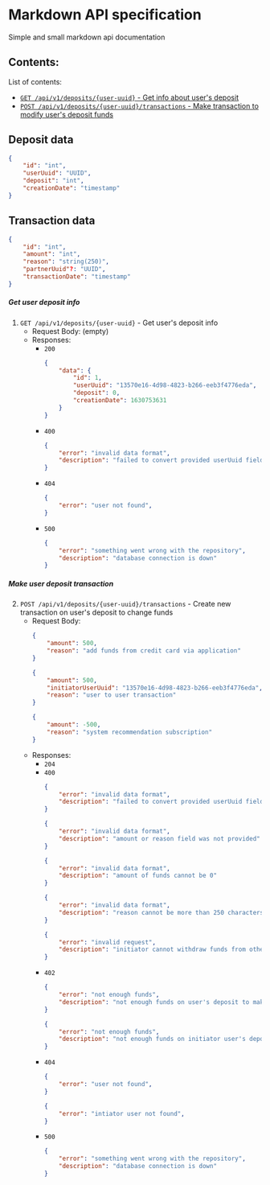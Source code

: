 # Markdown API specification

Simple and small markdown api documentation

## Contents:

List of contents:

- [`GET /api/v1/deposits/{user-uuid}` - Get info about user's deposit](#get-user-deposit-info)
- [`POST /api/v1/deposits/{user-uuid}/transactions` - Make transaction to modify user's deposit funds](#make-user-deposit-transaction)

## Deposit data

```json
{
    "id": "int",
    "userUuid": "UUID",
    "deposit": "int",
    "creationDate": "timestamp"
}
```

## Transaction data

```json
{
    "id": "int",
    "amount": "int",
    "reason": "string(250)",
    "partnerUuid"?: "UUID",
    "transactionDate": "timestamp"
}
```

##### Get user deposit info
1. `GET /api/v1/deposits/{user-uuid}` - Get user's deposit info
    - Request Body:
        (empty)
    - Responses:
        - `200` 
            ```json
            {
                "data": {
                    "id": 1,
                    "userUuid": "13570e16-4d98-4823-b266-eeb3f4776eda",
                    "deposit": 0,
                    "creationDate": 1630753631
                }
            }
            ```
        - `400`
            ```json
            {
                "error": "invalid data format",
                "description": "failed to convert provided userUuid field into UUID"
            }
            ```
        - `404`
            ```json
            {
                "error": "user not found",
            }
            ```
        - `500`
            ```json
            {
                "error": "something went wrong with the repository",
                "description": "database connection is down"
            }
            ```

##### Make user deposit transaction
2. `POST /api/v1/deposits/{user-uuid}/transactions` - Create new transaction on user's deposit to change funds
    - Request Body:
        ```json
        {
            "amount": 500,
            "reason": "add funds from credit card via application"
        }
        ```
        ```json
        {
            "amount": 500,
            "initiatorUserUuid": "13570e16-4d98-4823-b266-eeb3f4776eda",
            "reason": "user to user transaction"
        }
        ```
        ```json
        {
            "amount": -500,
            "reason": "system recommendation subscription"
        }
        ```
    - Responses:
        - `204` 
        - `400`
            ```json
            {
                "error": "invalid data format",
                "description": "failed to convert provided userUuid field into UUID"
            }
            ```
            ```json
            {
                "error": "invalid data format",
                "description": "amount or reason field was not provided"
            }
            ```
            ```json
            {
                "error": "invalid data format",
                "description": "amount of funds cannot be 0"
            }
            ```
            ```json
            {
                "error": "invalid data format",
                "description": "reason cannot be more than 250 characters"
            }
            ```
            ```json
            {
                "error": "invalid request",
                "description": "initiator cannot withdraw funds from other user's deposit"
            }
            ```
        - `402`
            ```json
            {
                "error": "not enough funds",
                "description": "not enough funds on user's deposit to make withdraw with specified value"
            }
            ```
            ```json
            {
                "error": "not enough funds",
                "description": "not enough funds on initiator user's deposit to make funds transfer to another user"
            }
            ```
        - `404`
            ```json
            {
                "error": "user not found",
            }
            ```
            ```json
            {
                "error": "intiator user not found",
            }
            ```
        - `500`
            ```json
            {
                "error": "something went wrong with the repository",
                "description": "database connection is down"
            }
            ```

